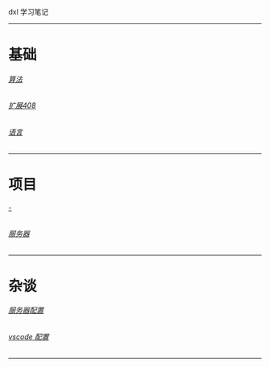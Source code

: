 dxl 学习笔记


___

# 基础 


###### [算法](/base/algorithm/index.html) 
###### [扩展408](/base/408/index.html)
###### [语言](/base/language/index.html)

___

# 项目

###### [-](/project/-/index.html)
###### [服务器](/project/server/index.html)

___

# 杂谈
###### [服务器配置](/else/ubuntu_server.html)
###### [vscode 配置](/)

___